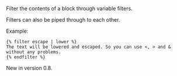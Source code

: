 Filter the contents of a block through variable filters.

Filters can also be piped through to each other.

Example:


```django
{% filter escape | lower %}
The text will be lowered and escaped. So you can use <, > and & without any problems.
{% endfilter %}
```

New in version 0.8.